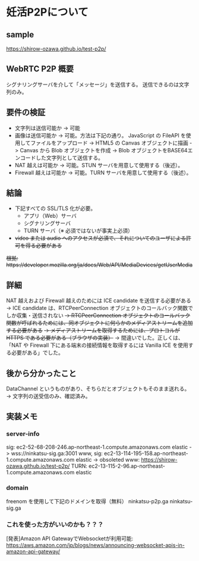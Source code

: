 # 妊活P2Pについて

## sample
https://shirow-ozawa.github.io/test-p2p/

## WebRTC P2P 概要
シグナリングサーバを介して「メッセージ」を送信する。
送信できるのは文字列のみ。

## 要件の検証
- 文字列は送信可能か -> 可能
- 画像は送信可能か   -> 可能。方法は下記の通り。
  JavaScript の FileAPI を使用してファイルをアップロード
	-> HTML5 の Canvas オブジェクトに描画
  -> Canvas から Blob オブジェクトを作成
  -> Blob オブジェクトをBASE64エンコードした文字列として送信する。
- NAT 越えは可能か -> 可能。STUN サーバを用意して使用する（後述）。
- Firewall 越えは可能か -> 可能。TURN サーバを用意して使用する（後述）。

## 結論
- 下記すべての SSL/TLS 化が必要。
  - アプリ（Web）サーバ
  - シグナリングサーバ
  - TURN サーバ（※ 必須ではないが事実上必須）
- <strike>video または audio へのアクセスが必須で、それについてのユーザによる許可を得る必要がある</strike>
<strike>
根拠: https://developer.mozilla.org/ja/docs/Web/API/MediaDevices/getUserMedia
</strike>

## 詳細
NAT 越えおよび Firewall 越えのためには ICE candidate を送信する必要がある
-> ICE candidate は、RTCPeerConnection オブジェクトのコールバック関数でしか収集・送信されない
<strike>-> RTCPeerConnection オブジェクトのコールバック関数が呼ばれるためには、同オブジェクトに何らかのメディアストリームを追加する必要がある</strike>
<strike>-> メディアストリームを取得するためには、プロトコルが HTTPS である必要がある（ブラウザの実装）</strike>
-> 間違いでした。正しくは、「NAT や Firewall 下にある端末の接続情報を取得するには Vanilla ICE を使用する必要がある」でした。

## 後から分かったこと
DataChannel というものがあり、そちらだとオブジェクトもそのまま送れる。
-> 文字列の送受信のみ、確認済み。

## 実装メモ
### server-info
sig:      ec2-52-68-208-246.ap-northeast-1.compute.amazonaws.com  elastic -> wss://ninkatsu-sig.ga:3001
www, sig: ec2-13-114-195-158.ap-northeast-1.compute.amazonaws.com elastic -> obsoleted
www:      https://shirow-ozawa.github.io/test-p2p/
TURN:     ec2-13-115-2-96.ap-northeast-1.compute.amazonaws.com    elastic

### domain
freenom を使用して下記のドメインを取得（無料）
ninkatsu-p2p.ga
ninkatsu-sig.ga

### これを使った方がいいのかも？？？
[発表]Amazon API GatewayでWebsocketが利用可能: https://aws.amazon.com/jp/blogs/news/announcing-websocket-apis-in-amazon-api-gateway/
